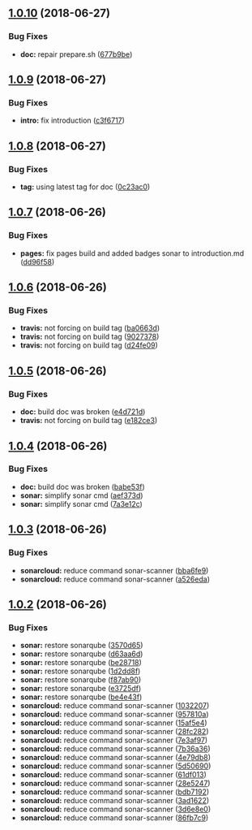 ## [1.0.10](https://github.com/yeutech-lab/accept-dot-path/compare/v1.0.9...v1.0.10) (2018-06-27)


### Bug Fixes

* **doc:** repair prepare.sh ([677b9be](https://github.com/yeutech-lab/accept-dot-path/commit/677b9be))

## [1.0.9](https://github.com/yeutech-lab/accept-dot-path/compare/v1.0.8...v1.0.9) (2018-06-27)


### Bug Fixes

* **intro:** fix introduction ([c3f6717](https://github.com/yeutech-lab/accept-dot-path/commit/c3f6717))

## [1.0.8](https://github.com/yeutech-lab/accept-dot-path/compare/v1.0.7...v1.0.8) (2018-06-27)


### Bug Fixes

* **tag:** using latest tag for doc ([0c23ac0](https://github.com/yeutech-lab/accept-dot-path/commit/0c23ac0))

## [1.0.7](https://github.com/yeutech-lab/accept-dot-path/compare/v1.0.6...v1.0.7) (2018-06-26)


### Bug Fixes

* **pages:** fix pages build and added badges sonar to introduction.md ([dd96f58](https://github.com/yeutech-lab/accept-dot-path/commit/dd96f58))

## [1.0.6](https://github.com/yeutech-lab/accept-dot-path/compare/v1.0.5...v1.0.6) (2018-06-26)


### Bug Fixes

* **travis:** not forcing on build tag ([ba0663d](https://github.com/yeutech-lab/accept-dot-path/commit/ba0663d))
* **travis:** not forcing on build tag ([9027378](https://github.com/yeutech-lab/accept-dot-path/commit/9027378))
* **travis:** not forcing on build tag ([d24fe09](https://github.com/yeutech-lab/accept-dot-path/commit/d24fe09))

## [1.0.5](https://github.com/yeutech-lab/accept-dot-path/compare/v1.0.4...v1.0.5) (2018-06-26)


### Bug Fixes

* **doc:** build doc was broken ([e4d721d](https://github.com/yeutech-lab/accept-dot-path/commit/e4d721d))
* **travis:** not forcing on build tag ([e182ce3](https://github.com/yeutech-lab/accept-dot-path/commit/e182ce3))

## [1.0.4](https://github.com/yeutech-lab/accept-dot-path/compare/v1.0.3...v1.0.4) (2018-06-26)


### Bug Fixes

* **doc:** build doc was broken ([babe53f](https://github.com/yeutech-lab/accept-dot-path/commit/babe53f))
* **sonar:** simplify sonar cmd ([aef373d](https://github.com/yeutech-lab/accept-dot-path/commit/aef373d))
* **sonar:** simplify sonar cmd ([7a3e12c](https://github.com/yeutech-lab/accept-dot-path/commit/7a3e12c))

## [1.0.3](https://github.com/yeutech-lab/accept-dot-path/compare/v1.0.2...v1.0.3) (2018-06-26)


### Bug Fixes

* **sonarcloud:** reduce command sonar-scanner ([bba6fe9](https://github.com/yeutech-lab/accept-dot-path/commit/bba6fe9))
* **sonarcloud:** reduce command sonar-scanner ([a526eda](https://github.com/yeutech-lab/accept-dot-path/commit/a526eda))

## [1.0.2](https://github.com/yeutech-lab/accept-dot-path/compare/v1.0.1...v1.0.2) (2018-06-26)


### Bug Fixes

* **sonar:** restore sonarqube ([3570d65](https://github.com/yeutech-lab/accept-dot-path/commit/3570d65))
* **sonar:** restore sonarqube ([d63aa6d](https://github.com/yeutech-lab/accept-dot-path/commit/d63aa6d))
* **sonar:** restore sonarqube ([be28718](https://github.com/yeutech-lab/accept-dot-path/commit/be28718))
* **sonar:** restore sonarqube ([1d2dd8f](https://github.com/yeutech-lab/accept-dot-path/commit/1d2dd8f))
* **sonar:** restore sonarqube ([f87ab90](https://github.com/yeutech-lab/accept-dot-path/commit/f87ab90))
* **sonar:** restore sonarqube ([e3725df](https://github.com/yeutech-lab/accept-dot-path/commit/e3725df))
* **sonar:** restore sonarqube ([be4e43f](https://github.com/yeutech-lab/accept-dot-path/commit/be4e43f))
* **sonarcloud:** reduce command sonar-scanner ([1032207](https://github.com/yeutech-lab/accept-dot-path/commit/1032207))
* **sonarcloud:** reduce command sonar-scanner ([957810a](https://github.com/yeutech-lab/accept-dot-path/commit/957810a))
* **sonarcloud:** reduce command sonar-scanner ([15af5e4](https://github.com/yeutech-lab/accept-dot-path/commit/15af5e4))
* **sonarcloud:** reduce command sonar-scanner ([28fc282](https://github.com/yeutech-lab/accept-dot-path/commit/28fc282))
* **sonarcloud:** reduce command sonar-scanner ([7e3af97](https://github.com/yeutech-lab/accept-dot-path/commit/7e3af97))
* **sonarcloud:** reduce command sonar-scanner ([7b36a36](https://github.com/yeutech-lab/accept-dot-path/commit/7b36a36))
* **sonarcloud:** reduce command sonar-scanner ([4e79db8](https://github.com/yeutech-lab/accept-dot-path/commit/4e79db8))
* **sonarcloud:** reduce command sonar-scanner ([5d50690](https://github.com/yeutech-lab/accept-dot-path/commit/5d50690))
* **sonarcloud:** reduce command sonar-scanner ([61df013](https://github.com/yeutech-lab/accept-dot-path/commit/61df013))
* **sonarcloud:** reduce command sonar-scanner ([28e5247](https://github.com/yeutech-lab/accept-dot-path/commit/28e5247))
* **sonarcloud:** reduce command sonar-scanner ([bdb7192](https://github.com/yeutech-lab/accept-dot-path/commit/bdb7192))
* **sonarcloud:** reduce command sonar-scanner ([3ad1622](https://github.com/yeutech-lab/accept-dot-path/commit/3ad1622))
* **sonarcloud:** reduce command sonar-scanner ([3d6e8e0](https://github.com/yeutech-lab/accept-dot-path/commit/3d6e8e0))
* **sonarcloud:** reduce command sonar-scanner ([86fb7c9](https://github.com/yeutech-lab/accept-dot-path/commit/86fb7c9))
